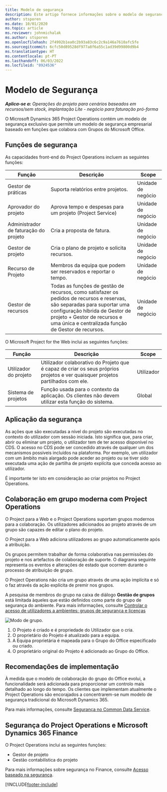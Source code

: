 ```yaml
---
title: Modelo de segurança
description: Este artigo fornece informações sobre o modelo de segurança no Dynamics 365 Project Operations.
author: stsporen
ms.date: 10/01/2020
ms.topic: article
ms.reviewer: johnmichalak
ms.author: stsporen
ms.openlocfilehash: 2f4992b1ea0c2b93a83c6c2c9a146a7610afc5fe
ms.sourcegitcommit: 6cfc50d89528df977a8f6a55c1ad39d99800d9b4
ms.translationtype: HT
ms.contentlocale: pt-PT
ms.lasthandoff: 06/03/2022
ms.locfileid: "8924536"
---
```

# <a name="security-model"></a>Modelo de Segurança

_**Aplica-se a:** Operações do projeto para cenários baseados em recursos/sem stock, implantação Lite - negócio para faturação pró-forma_



O Microsoft Dynamics 365 Project Operations contém um modelo de segurança exclusivo que permite um modelo de segurança empresarial baseado em funções que colabora com Grupos do Microsoft Office. 


## <a name="security-roles"></a>Funções de segurança
As capacidades front-end do Project Operations incluem as seguintes funções:

| Função                          | Descrição                                                                                                                                                                 | Scope |
|-------------------------------|-----------------------------------------------------------------------------------------------------------------------------------------------------------------------------|------|
| Gestor de práticas              | Suporta relatórios entre projetos.                                                                                                            | Unidade de negócio              |
| Aprovador do projeto              | Aprova tempo e despesas para um projeto (Project Service)                                                                                                                              | Unidade de negócio |
| Administrador de faturação do projeto | Cria a proposta de fatura.                                                                                                                                                 | Unidade de negócio |
| Gestor de projeto               | Cria o plano de projeto e solicita recursos.                                                                                                                              | Unidade de negócio |
| Recurso de Projeto              | Membros da equipa que podem ser reservados e reportar o tempo.                                                                                                          | Unidade de negócio|
| Gestor de recursos              | Todas as funções de gestão de recursos, como satisfazer os pedidos de recursos e reservas, são separadas para suportar uma configuração híbrida de Gestor de projeto + Gestor de recursos e uma única e centralizada função de Gestor de recursos. | Unidade de negócio |


O Microsoft Project for the Web inclui as seguintes funções:

| Função           | Descrição                                                                                                        | Scope  |
|----------------|--------------------------------------------------------------------------------------------------------------------|--------|
| Utilizador do projeto   | Utilizador colaborativo do Projeto que é capaz de criar os seus próprios projetos e ver quaisquer projetos partilhados com ele. | Utilizador   |
| Sistema de projetos | Função usada para o contexto da aplicação. Os clientes não devem utilizar esta função do sistema.                                    | Global |

## <a name="security-enforcement"></a>Aplicação da segurança
As ações que são executadas a nível do projeto são executadas no contexto do utilizador com sessão iniciada. Isto significa que, para criar, abrir ou eliminar um projeto, o utilizador tem de ter acesso disponível no CDS. O acesso no CDS pode ser concedido através de qualquer um dos mecanismos possíveis incluídos na plataforma. Por exemplo, um utilizador com um âmbito mais alargado pode aceder ao projeto ou se tiver sido executada uma ação de partilha de projeto explícita que conceda acesso ao utilizador.

É importante ter isto em consideração ao criar projetos no Project Operations.

## <a name="modern-group-collaboration-with-project-operations"></a>Colaboração em grupo moderna com Project Operations
O Project para a Web e o Project Operations suportam grupos modernos para a colaboração. Os utilizadores adicionados ao projeto através de um grupo são capazes de editar o plano do projeto.

O Project para a Web adiciona utilizadores ao grupo automaticamente após a atribuição.

Os grupos permitem trabalhar de forma colaborativa nas permissões do projeto e nos artefactos de colaboração de suporte. O diagrama seguinte representa os eventos e alterações de estado que ocorrem durante o processo de atribuição de grupo.

O Project Operations não cria um grupo através de uma ação implícita e só o faz através da ação explícita de premir nos grupos.

A pesquisa de membros do grupo na caixa de diálogo **Gestão de grupos** está limitada àqueles que estão definidos como parte do grupo de segurança do ambiente. Para mais informações, consulte [Controlar o acesso de utilizadores a ambientes: grupos de segurança e licenças](/power-platform/admin/control-user-access)

![Modo de grupo.](./media/groupsmode.png)

1. O Projeto é criado e é propriedade do Utilizador que o cria.
2. O proprietário do Projeto é atualizado para a equipa.
3. A Equipa proprietária é mapeada para o Grupo do Office especificado ou criado.
4. O proprietário original do Projeto é adicionado ao Grupo do Office.

## <a name="deployment-recommendation"></a>Recomendações de implementação
À medida que o modelo de colaboração do grupo do Office evolui, a funcionalidade será adicionada para proporcionar um controlo mais detalhado ao longo do tempo. Os clientes que implementam atualmente o Project Operations são encorajados a concentrarem-se num modelo de segurança tradicional do Microsoft Dynamics 365.

Para mais informações, consulte [Segurança no Common Data Service](/power-platform/admin/wp-security).

## <a name="project-operations-and-microsoft-dynamics-365-finance-security"></a>Segurança do Project Operations e Microsoft Dynamics 365 Finance
O Project Operations inclui as seguintes funções:

- Gestor de projeto
- Gestão contabilística do projeto

Para mais informações sobre segurança no Finance, consulte [Acesso baseado na segurança](/dynamics365/fin-ops-core/dev-itpro/sysadmin/role-based-security).




[!INCLUDE[footer-include](../includes/footer-banner.md)]